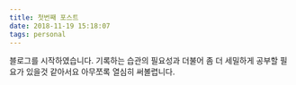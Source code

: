 ```yaml
---
title: 첫번째 포스트
date: 2018-11-19 15:18:07
tags: personal
---
```


블로그를 시작하였습니다. 기록하는 습관의 필요성과 더불어 좀 더 세밀하게 공부할 필요가 있을것 같아서요
아무쪼록 열심히 써볼렵니다.
